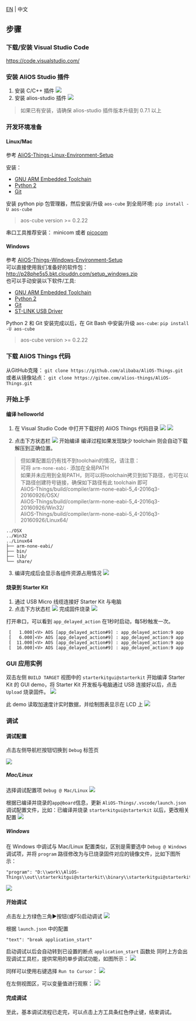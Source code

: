 [EN](Starter-Kit-Tutorial.en) | 中文

## 步骤

### 下载/安装 Visual Studio Code
https://code.visualstudio.com/

### 安装 AliOS Studio 插件
1. 安装 C/C++ 插件
  ![](https://img.alicdn.com/tfs/TB1YVS4ghGYBuNjy0FnXXX5lpXa-3270-2182.png)
2. 安装 alios-studio 插件
  ![](https://img.alicdn.com/tfs/TB1eFS4ghGYBuNjy0FnXXX5lpXa-3270-2182.png)
> 如果已有安装，请确保 alios-studio 插件版本升级到 0.7.1 以上

### 开发环境准备

#### Linux/Mac

参考 [AliOS-Things-Linux-Environment-Setup](https://github.com/alibaba/AliOS-Things/wiki/AliOS-Things-Linux-Environment-Setup)

安装：
- [GNU ARM Embedded Toolchain](https://launchpad.net/gcc-arm-embedded/+download)
- [Python 2](https://www.python.org/downloads/)
- [Git](https://git-scm.com/downloads)

安装 python pip 包管理器，然后安装/升级 `aos-cube` 到全局环境:
`pip install -U aos-cube`
> aos-cube version >= 0.2.22

串口工具推荐安装：
minicom 或者 [picocom](https://github.com/npat-efault/picocom)

#### Windows
参考 [AliOS-Things-Windows-Environment-Setup](https://github.com/alibaba/AliOS-Things/wiki/AliOS-Things-Windows-Environment-Setup)  
可以直接使用我们准备好的软件包：http://p28phe5s5.bkt.clouddn.com/setup_windows.zip  
也可以手动安装以下软件/工具:  
- [GNU ARM Embedded Toolchain](https://launchpad.net/gcc-arm-embedded/+download)
- [Python 2](https://www.python.org/downloads/)
- [Git](https://git-scm.com/downloads)
- [ST-LINK USB Driver](http://www.st.com/en/development-tools/stsw-link009.html)

Python 2 和 Git 安装完成以后，在 Git Bash 中安装/升级 `aos-cube`:
`pip install -U aos-cube`
> aos-cube version >= 0.2.22

### 下载 AliOS Things 代码

从GitHub克隆：
`git clone https://github.com/alibaba/AliOS-Things.git`  
或者从镜像站点：
`git clone https://gitee.com/alios-things/AliOS-Things.git`


### 开始上手
#### 编译 helloworld

1. 在 Visual Studio Code 中打开下载好的 AliOS Things 代码目录
  ![](https://img.alicdn.com/tfs/TB1RJyMgf1TBuNjy0FjXXajyXXa-3270-2182.png)
  ![](https://img.alicdn.com/tfs/TB1v6uPgeuSBuNjy1XcXXcYjFXa-3270-2182.png)

2. 点击下方状态栏 ![](https://img.alicdn.com/tfs/TB1HC9KgkyWBuNjy0FpXXassXXa-72-22.png) 开始编译
  编译过程如果发现缺少 toolchain 则会自动下载解压到正确位置。

> 但如果配置后仍有找不到toolchain的情况，请注意：  
> 可将 `arm-none-eabi-` 添加在全局PATH  
> 如果并未应用到全局PATH，则可以将toolchain拷贝到如下路径，也可在以下路径创建符号链接，确保如下路径有此 toolchain 即可  
> AliOS-Things/build/compiler/arm-none-eabi-5_4-2016q3-20160926/OSX/  
> AliOS-Things/build/compiler/arm-none-eabi-5_4-2016q3-20160926/Win32/  
> AliOS-Things/build/compiler/arm-none-eabi-5_4-2016q3-20160926/Linux64/  
```
../OSX
../Win32
../Linux64
├── arm-none-eabi/
├── bin/
├── lib/
└── share/
```

3. 编译完成后会显示各组件资源占用情况
  ![](https://img.alicdn.com/tfs/TB1q.wUgntYBeNjy1XdXXXXyVXa-3270-2182.png)

#### 烧录到 Starter Kit

1. 通过 USB Micro 线缆连接好 Starter Kit 与电脑
2. 点击下方状态栏 ![](https://img.alicdn.com/tfs/TB1TyipgbGYBuNjy0FoXXciBFXa-75-22.png) 完成固件烧录
  ![](https://img.alicdn.com/tfs/TB1jW2ngeuSBuNjSsplXXbe8pXa-3270-2182.png)

打开串口，可以看到 `app_delayed_action` 在1秒时启动，每5秒触发一次。
```
 [   1.000]<V> AOS [app_delayed_action#9] : app_delayed_action:9 app
 [   6.000]<V> AOS [app_delayed_action#9] : app_delayed_action:9 app
 [  11.000]<V> AOS [app_delayed_action#9] : app_delayed_action:9 app
 [  16.000]<V> AOS [app_delayed_action#9] : app_delayed_action:9 app
```

### GUI 应用实例
双击左侧 `BUILD TARGET` 视图中的 `starterkitgui@starterkit` 开始编译 Starter Kit 的 GUI demo，将 Starter Kit 开发板与电脑通过 USB 连接好以后，点击 `Upload` 烧录固件。
![](https://img.alicdn.com/tfs/TB1RWo9gbSYBuNjSspiXXXNzpXa-3270-2182.png)

此 demo 读取加速度计实时数据，并绘制图表显示在 LCD 上
![](https://img.alicdn.com/tfs/TB1fuiEgwmTBuNjy1XbXXaMrVXa-1072-1458.png)

### 调试
#### 调试配置
点击左侧导航栏按钮切换到 `Debug` 标签页

![](https://img.alicdn.com/tfs/TB1pPlpguuSBuNjy1XcXXcYjFXa-3840-2400.png)

##### Mac/Linux
选择调试配置项 `Debug @ Mac/Linux`
![](https://img.alicdn.com/tfs/TB1ZzhpguuSBuNjy1XcXXcYjFXa-3840-2400.png)

根据已编译并烧录的`app@board`信息，更新 `AliOS-Things/.vscode/launch.json` 调试配置文件，比如：已编译并烧录 `starterkitgui@starterkit` 以后，更改相关配置
![](https://img.alicdn.com/tfs/TB1tRptgxSYBuNjSspjXXX73VXa-3840-2400.png)

##### Windows
在 Windows 中调试与 Mac/Linux 配置类似，区别是需要选中 `Debug @ Windows` 调试项，并将 `program` 路径修改为与已烧录固件对应的镜像文件，比如下图所示：
```
"program": "D:\\work\\AliOS-Things\\out\\starterkitgui@starterkit\\binary\\starterkitgui@starterkit.elf"
```
![](https://img.alicdn.com/tfs/TB114yFgCtYBeNjSspkXXbU8VXa-3840-2400.png)

#### 开始调试
点击左上方绿色三角▶️按钮(或F5)启动调试
![](https://img.alicdn.com/tfs/TB17HNpgAyWBuNjy0FpXXassXXa-3840-2400.png)

根据 `launch.json` 中的配置
```
"text": "break application_start"
```
启动调试以后会自动转到已设置的断点 `application_start` 函数处
同时上方会出现调试工具栏，提供常用的单步调试功能，如图所示：
![](https://img.alicdn.com/tfs/TB1tS8jgpuWBuNjSspnXXX1NVXa-3840-2400.png)

同样可以使用右键选择 `Run to Cursor`：
![](https://img.alicdn.com/tfs/TB1WDZ6gbGYBuNjy0FoXXciBFXa-3840-2400.png)

在左侧视图区，可以变量值进行观察：
![](https://img.alicdn.com/tfs/TB1JTZ6gbGYBuNjy0FoXXciBFXa-3840-2400.png)

#### 完成调试
至此，基本调试流程已走完，可以点击上方工具条红色停止键，结束调试。